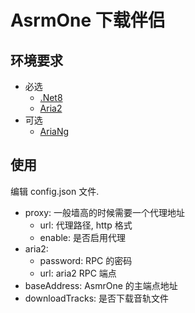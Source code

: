﻿# AsrmOne 下载伴侣

## 环境要求

- 必选
    - [.Net8](https://dotnet.microsoft.com/download/dotnet/8.0)
    - [Aria2](https://aria2.github.io/)
- 可选
    - [AriaNg](https://ariang.mayswind.net/)

## 使用

编辑 config.json 文件.

- proxy: 一般墙高的时候需要一个代理地址
    - url: 代理路径, http 格式
    - enable: 是否启用代理
- aria2:
    - password: RPC 的密码
    - url: aria2 RPC 端点
- baseAddress: AsmrOne 的主端点地址
- downloadTracks: 是否下载音轨文件

